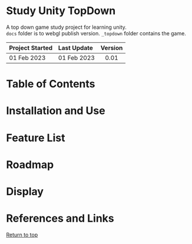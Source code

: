 # Study Unity TopDown
A top down game study project for learning unity.   
`docs` folder is to webgl publish version. `_topdown` folder contains the game.

| Project Started | Last Update | Version |
| :-------------- | :---------- | :-----: |
| 01 Feb 2023     | 01 Feb 2023 | 0.01    |

# Table of Contents

# Installation and Use

# Feature List

# Roadmap

# Display

# References and Links

[Return to top]()




